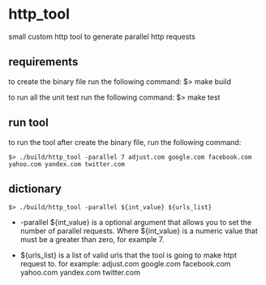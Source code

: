 # http_tool

small custom http tool to generate parallel http requests

## requirements

to create the binary file run the following command:
    $> make build

to run all the unit test run the following command:
    $> make test

## run tool

to run the tool after create the binary file, run the following command:

    $> ./build/http_tool -parallel 7 adjust.com google.com facebook.com yahoo.com yandex.com twitter.com

## dictionary

    $> ./build/http_tool -parallel ${int_value} ${urls_list}

* -parallel ${int_value} is a optional argument that allows you to set the number of parallel requests. Where ${int_value} is a numeric value that must be a greater than zero, for example 7.

* ${urls_list} is a list of valid urls that the tool is going to make htpt request to.
for example:  adjust.com google.com facebook.com yahoo.com yandex.com twitter.com
